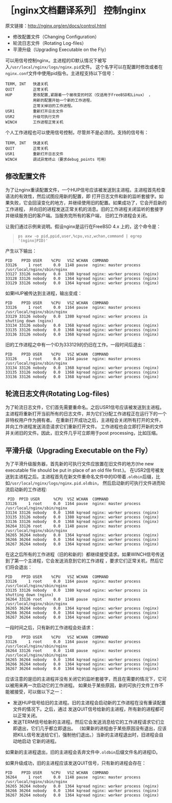 # ［nginx文档翻译系列］ 控制nginx
原文链接：http://nginx.org/en/docs/control.html

+ 修改配置文件（Changing Configuration）
+ 轮流日志文件（Rotating Log-files）
+ 平滑升级（Upgrading Executable on the Fly）

可以用信号控制nginx。主进程的ID默认情况下被写入`/usr/local/nginx/logs/nginx.pid`文件。
这个名字可以在配置时修改或者在`nginx.conf`文件中使用pid指令。主进程支持以下信号：
```
TERM, INT	快速关机
QUIT	    正常关机
HUP	        更改配置,紧跟着一个被改变的时区（仅适用于FreeBSD和Linux） ，
            用新的配置开始一个新的工作进程，
            正常关掉旧的工作进程。
USR1	    重新打开日志文件
USR2	    升级可执行文件
WINCH	    工作进程正常关机
```

个人工作进程也可以使用信号控制，尽管并不是必须的。支持的信号有：
```
TERM, INT	快速关机
QUIT	    正常关机
USR1	    重新打开日志文件
WINCH	    调试异常终止（要求debug_points 可用）
```

## 修改配置文件
为了让nginx重读配置文件，一个HUP信号应该被发送到主进程。主进程首先检查语法的有效性，然后试图应用新的配置，即
打开日志文件和新的监听套接字。如果失败，它会回滚变化的地方，并继续使用旧的配置。如果成功了，它会开启新的工作进程，
并向旧的进程发送正常关机的消息。旧的工作进程关闭监听的套接字并继续服务旧的客户端。当服务完所有的客户端，
旧的工作进程会关闭。

让我们通过示例来说明。假设nginx是运行在FreeBSD 4.x 上的，这个命令是：
>`ps axw -o pid,ppid,user,%cpu,vsz,wchan,command | egrep '(nginx|PID)'`

产生以下输出：
>
```
PID    PPID USER    %CPU   VSZ WCHAN  COMMAND
33126     1 root     0.0  1148 pause  nginx: master process /usr/local/nginx/sbin/nginx
33127 33126 nobody   0.0  1380 kqread nginx: worker process (nginx)
33128 33126 nobody   0.0  1364 kqread nginx: worker process (nginx)
33129 33126 nobody   0.0  1364 kqread nginx: worker process (nginx)
```

如果HUP被传达到主进程，输出变成：
>
```
PID    PPID USER    %CPU   VSZ WCHAN  COMMAND
33126     1 root     0.0  1164 pause  nginx: master process /usr/local/nginx/sbin/nginx
33129 33126 nobody   0.0  1380 kqread nginx: worker process is shutting down (nginx)
33134 33126 nobody   0.0  1368 kqread nginx: worker process (nginx)
33135 33126 nobody   0.0  1368 kqread nginx: worker process (nginx)
33136 33126 nobody   0.0  1368 kqread nginx: worker process (nginx)
```

旧的工作进程之中有一个ID为333129的仍旧在工作。一段时间后退出：
>
```
PID    PPID USER    %CPU   VSZ WCHAN  COMMAND
33126     1 root     0.0  1164 pause  nginx: master process /usr/local/nginx/sbin/nginx
33134 33126 nobody   0.0  1368 kqread nginx: worker process (nginx)
33135 33126 nobody   0.0  1368 kqread nginx: worker process (nginx)
33136 33126 nobody   0.0  1368 kqread nginx: worker process (nginx)
```

## 轮流日志文件(Rotating Log-files)
为了轮流日志文件，它们首先需要重命名。之后USR1信号应该被发送到主进程。
主进程将重新打开当前所有的日志文件，并为它们分配工作进程正在运行下的一个非特权用户作为拥有者。
在重新打开成功之后，主进程会关闭所有打开的文件，并向工作进程发送消息请求它们重新打开文件。
工作进程也会立即打开新的文件并关闭旧的文件。因此，旧文件几乎可立即用于post processing，比如压缩。

## 平滑升级（Upgrading Executable on the Fly）
为了平滑升级服务器，首先新的可执行文件应放置在旧文件的地方(the new executable file should be put in place of an old file first.)。
在USR2信号被发送到主进程之后。主进程首先在新文件重命名文件中的ID带着`.oldbin`后缀，比如`/usr/local/nginx/logs/nginx.pid.oldbin`，
然后启动新的可执行文件进而轮流启动新的工作进程:
>
```
 PID  PPID USER      %CPU  VSZ WCHAN  COMMAND
33126     1 root     0.0  1164 pause  nginx: master process /usr/local/nginx/sbin/nginx
33134 33126 nobody   0.0  1368 kqread nginx: worker process (nginx)
33135 33126 nobody   0.0  1380 kqread nginx: worker process (nginx)
33136 33126 nobody   0.0  1368 kqread nginx: worker process (nginx)
36264 33126 root     0.0  1148 pause  nginx: master process /usr/local/nginx/sbin/nginx
36265 36264 nobody   0.0  1364 kqread nginx: worker process (nginx)
36266 36264 nobody   0.0  1364 kqread nginx: worker process (nginx)
36267 36264 nobody   0.0  1364 kqread nginx: worker process (nginx)
```

在这之后所有的工作进程（旧的和新的）都继续接受请求。如果WINCH信号传送到了第一个主进程，它会发送消息到它的工作进程
，要求它们正常关机，然后它们将会退出：
>
```
PID    PPID USER    %CPU   VSZ WCHAN  COMMAND
33126     1 root     0.0  1164 pause  nginx: master process /usr/local/nginx/sbin/nginx
33135 33126 nobody   0.0  1380 kqread nginx: worker process is shutting down (nginx)
36264 33126 root     0.0  1148 pause  nginx: master process /usr/local/nginx/sbin/nginx
36265 36264 nobody   0.0  1364 kqread nginx: worker process (nginx)
36266 36264 nobody   0.0  1364 kqread nginx: worker process (nginx)
36267 36264 nobody   0.0  1364 kqread nginx: worker process (nginx)
```

一段时间之后，只有新的工作进程会处请求：
>
```
PID    PPID USER    %CPU   VSZ WCHAN  COMMAND
33126     1 root     0.0  1164 pause  nginx: master process /usr/local/nginx/sbin/nginx
36264 33126 root     0.0  1148 pause  nginx: master process /usr/local/nginx/sbin/nginx
36265 36264 nobody   0.0  1364 kqread nginx: worker process (nginx)
36266 36264 nobody   0.0  1364 kqread nginx: worker process (nginx)
36267 36264 nobody   0.0  1364 kqread nginx: worker process (nginx)
```

应该注意的是旧的主进程并没有关闭它的监听套接字，而且在需要的情况下，它可以被用来再一次启动它的工作进程。
如果处于某些原因，新的可执行文件工作不能被接受，可以做以下之一：

+ 发送HUP信号给旧的主进程。旧的主进程会启动新的工作进程在没有重读配置文件的情况下。之后，通过
发送QUIT信号给新的主进程，所有新的进程都可以正常关闭。
+ 发送TERM信号给新的主进程。然后它会发送消息给它的工作进程请求它们立即退出，它们几乎都立即退出。
（如果新的进程由于某些原因没有退出，应该把KILL信号发送给它们，强制他们退出。）当新的主进程退出时，旧进程会自动地启动
它新的进程。

如果新的主进程退出，旧的主进程会丢弃文件中`.oldbin`后缀文件名的进程ID。

如果升级成功，旧的主进程应该发送QUIT信号，只有新的进程会存在：
>
```
PID    PPID USER    %CPU   VSZ WCHAN  COMMAND
36264     1 root     0.0  1148 pause  nginx: master process /usr/local/nginx/sbin/nginx
36265 36264 nobody   0.0  1364 kqread nginx: worker process (nginx)
36266 36264 nobody   0.0  1364 kqread nginx: worker process (nginx)
36267 36264 nobody   0.0  1364 kqread nginx: worker process (nginx)
```

